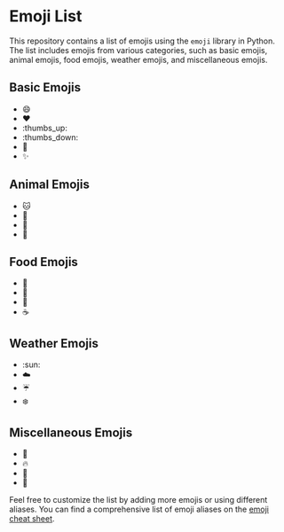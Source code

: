 # Emoji List

This repository contains a list of emojis using the `emoji` library in Python. The list includes emojis from various categories, such as basic emojis, animal emojis, food emojis, weather emojis, and miscellaneous emojis.

## Basic Emojis
- :smile:
- :heart:
- :thumbs_up:
- :thumbs_down:
- :clap:
- :sparkles:

## Animal Emojis
- :cat:
- :dog:
- :penguin:
- :koala:

## Food Emojis
- :pizza:
- :hamburger:
- :ice_cream:
- :coffee:

## Weather Emojis
- :sun:
- :cloud:
- :umbrella:
- :snowflake:

## Miscellaneous Emojis
- :rocket:
- :fire:
- :speech_balloon:
- :triangular_flag_on_post:

Feel free to customize the list by adding more emojis or using different aliases. You can find a comprehensive list of emoji aliases on the [emoji cheat sheet](https://www.webfx.com/tools/emoji-cheat-sheet/).
